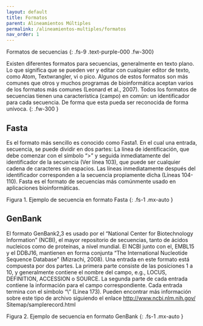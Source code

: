 ```yaml
---
layout: default
title: Formatos
parent: Alineamientos Múltiples
permalink: /alineamientos-multiples/formatos
nav_order: 1
---
```


Formatos de secuencias 
{: .fs-9 	.text-purple-000 .fw-300}

Existen diferentes formatos para secuencias, generalmente en texto plano. Lo que significa que se pueden ver y editar con cualquier editor de texto, como Atom, Textwrangler, vi o pico. Algunos de estos formatos son más comunes que otros y muchos programas de bioinformática aceptan varios de los formatos más comunes (Leonard et al., 2007). Todos los formatos de secuencias tienen una característica (campo) en común: un identificador para cada secuencia. De forma que esta pueda ser reconocida de forma unívoca. 
{: .fw-300 }


## Fasta 

Es el formato más sencillo es conocido como Fasta1. En el cual una entrada, secuencia, se puede dividir en dos partes: La línea de identificación, que debe comenzar con el símbolo “>” y seguida inmediatamente del identificador de la secuencia (Ver línea 103), que puede ser cualquier cadena de caracteres sin espacios. Las líneas inmediatamente después del identificador corresponden a la secuencia propiamente dicha (Líneas 104-110). Fasta es el formato de secuencias más comúnmente usado en aplicaciones bioinformáticas.

Figura 1. Ejemplo de secuencia en formato Fasta
{: .fs-1 .mx-auto }

## GenBank

El formato GenBank2,3 es usado por el “National Center for Biotechnology Information” (NCBI), el mayor repositorio de secuencias, tanto de ácidos nucleicos como de proteínas, a nivel mundial. El NCBI junto con el, EMBL15 y el DDBJ16, mantienen en forma conjunta “The International Nucleotide Sequence Database” (Mizrachi, 2008). Una entrada en este formato está compuesta por dos partes. La primera parte consiste de las posiciones 1 a 10, y generalmente contiene el nombre del campo, e.g., LOCUS, DEFINITION, ACCESSION o SOURCE. La segunda parte de cada entrada contiene la información para el campo correspondiente. Cada entrada termina con el símbolo “\\” (Línea 173). Pueden encontrar más información sobre este tipo de archivo siguiendo el enlace http://www.ncbi.nlm.nih.gov/ Sitemap/samplerecord.html 

Figura 2. Ejemplo de secuencia en formato GenBank
{: .fs-1 .mx-auto }
